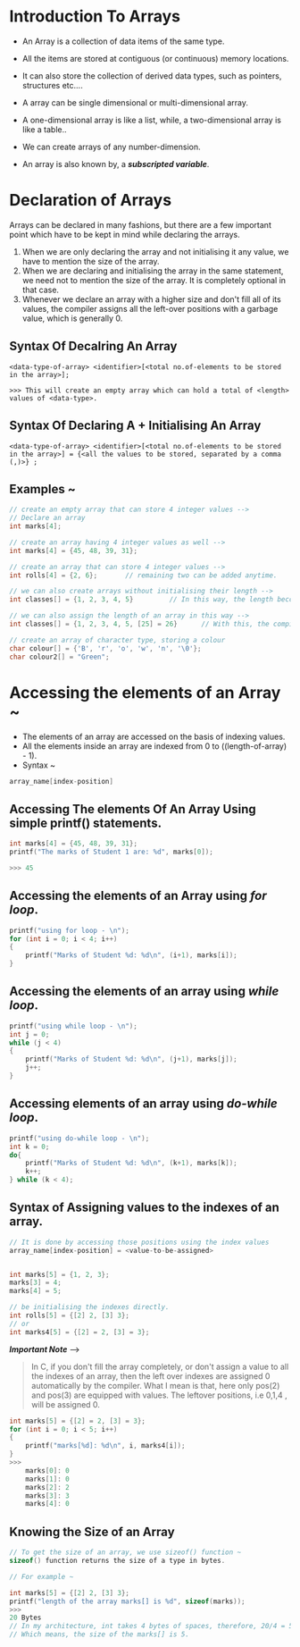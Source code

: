 # Introduction To Arrays

* An Array is a collection of data items of the same type.

* All the items are stored at contiguous (or continuous) memory locations.

* It can also store the collection of derived data types, such as pointers, structures etc....

* A array can be single dimensional or multi-dimensional array.

* A one-dimensional array is like a list, while, a two-dimensional array is like a table..

* We can create arrays of any number-dimension.

* An array is also known by, a *__subscripted variable__*.

# Declaration of Arrays
Arrays can be declared in many fashions, but there are a few important point which have to be kept in mind while declaring the arrays.

1. When we are only declaring the array and not initialising it any value, we have to mention the size of the array.
2. When we are declaring and initialising the array in the same statement, we need not to mention the size of the array. It is completely optional in that case.
3. Whenever we declare an array with a higher size and don't fill all of its values, the compiler assigns all the left-over positions with a garbage value, which is generally 0.
    

## Syntax Of Decalring An Array

    <data-type-of-array> <identifier>[<total no.of-elements to be stored in the array>];

    >>> This will create an empty array which can hold a total of <length> values of <data-type>.

## Syntax Of Declaring A + Initialising An Array

    <data-type-of-array> <identifier>[<total no.of-elements to be stored in the array>] = {<all the values to be stored, separated by a comma (,)>} ;


## Examples ~

```c
// create an empty array that can store 4 integer values -->
// Declare an array
int marks[4];

// create an array having 4 integer values as well -->
int marks[4] = {45, 48, 39, 31};

// create an array that can store 4 integer values -->
int rolls[4] = {2, 6};       // remaining two can be added anytime.

// we can also create arrays without initialising their length -->
int classes[] = {1, 2, 3, 4, 5}         // In this way, the length becomes the total number of elements.

// we can also assign the length of an array in this way -->
int classes[] = {1, 2, 3, 4, 5, [25] = 26}      // With this, the compiler wll assign the length of the array to 25 elements

// create an array of character type, storing a colour
char colour[] = {'B', 'r', 'o', 'w', 'n', '\0'};
char colour2[] = "Green";
```

# Accessing the elements of an Array ~
* The elements of an array are accessed on the basis of indexing values.
* All the elements inside an array are indexed from 0 to ((length-of-array) - 1).
* Syntax ~
```c
array_name[index-position]
```

## Accessing The elements Of An Array Using simple printf() statements.

```c
int marks[4] = {45, 48, 39, 31};
printf("The marks of Student 1 are: %d", marks[0]);

>>> 45
```

## Accessing the elements of an Array using *for loop*.

```c
printf("using for loop - \n");
for (int i = 0; i < 4; i++)
{
    printf("Marks of Student %d: %d\n", (i+1), marks[i]);
}
```

## Accessing the elements of an array using *while loop*.

```c
printf("using while loop - \n");
int j = 0;
while (j < 4)
{
    printf("Marks of Student %d: %d\n", (j+1), marks[j]);
    j++;
}
```

## Accessing elements of an array using *do-while loop*.

```c
printf("using do-while loop - \n");
int k = 0;
do{
    printf("Marks of Student %d: %d\n", (k+1), marks[k]);
    k++;
} while (k < 4);
```


## Syntax of Assigning values to the indexes of an array.

```c
// It is done by accessing those positions using the index values
array_name[index-position] = <value-to-be-assigned>
```

```c

int marks[5] = {1, 2, 3};
marks[3] = 4;
marks[4] = 5;

// be initialising the indexes directly.
int rolls[5] = {[2] 2, [3] 3};
// or
int marks4[5] = {[2] = 2, [3] = 3};

```

*__Important Note__* --> 

> In C, if you don't fill the array completely, or don't assign a value to all the indexes of an array, then the left over indexes are assigned 0 automatically by the compiler.
What I mean is that, here only pos(2) and pos(3) are equipped with values. The leftover positions, i.e 0,1,4 , will be assigned 0.

```c
int marks[5] = {[2] = 2, [3] = 3};
for (int i = 0; i < 5; i++)
{
    printf("marks[%d]: %d\n", i, marks4[i]);
}
>>> 
    marks[0]: 0
    marks[1]: 0
    marks[2]: 2
    marks[3]: 3
    marks[4]: 0
```

## Knowing the Size of an Array
```c
// To get the size of an array, we use sizeof() function ~
sizeof() function returns the size of a type in bytes. 

// For example ~

int marks[5] = {[2] 2, [3] 3};
printf("length of the array marks[] is %d", sizeof(marks));
>>> 
20 Bytes
// In my architecture, int takes 4 bytes of spaces, therefore, 20/4 = 5. 
// Which means, the size of the marks[] is 5.
```